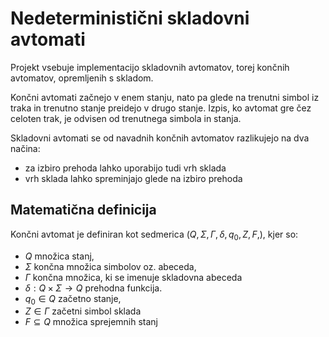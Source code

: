 # Nedeterministični skladovni avtomati
Projekt vsebuje implementacijo skladovnih avtomatov, torej končnih avtomatov, opremljenih s skladom. 

Končni avtomati začnejo v enem stanju, nato pa glede na trenutni simbol iz traka in trenutno stanje preidejo v drugo stanje. Izpis, ko avtomat gre čez celoten trak, je odvisen od trenutnega simbola in stanja.

Skladovni avtomati se od navadnih končnih avtomatov razlikujejo na dva načina:
- za izbiro prehoda lahko uporabijo tudi vrh sklada
- vrh sklada lahko spreminjajo glede na izbiro prehoda

## Matematična definicija
Končni avtomat je definiran kot sedmerica $(Q, \Sigma, \Gamma, \delta, q_0, Z, F,)$, kjer so:
- $Q$ množica stanj,
- $\Sigma$ končna množica simbolov oz. abeceda,
- $\Gamma$ končna množica, ki se imenuje skladovna abeceda
- $\delta : Q \times \Sigma \to Q$ prehodna funkcija.
- $q_0 \in Q$ začetno stanje,
- $Z \in \Gamma$ začetni simbol sklada
- $F \subseteq Q$ množica sprejemnih stanj


